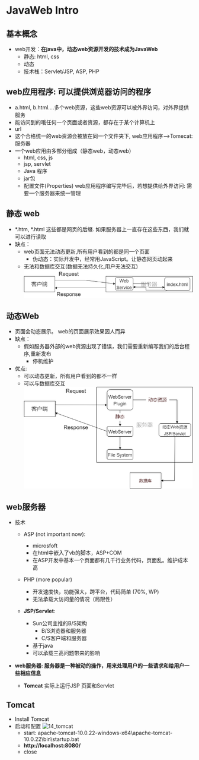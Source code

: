# JavaWeb Intro

## 基本概念
- web开发：**在java中，动态web资源开发的技术成为JavaWeb**
    - 静态: html, css
    - 动态
    - 技术栈：Servlet/JSP, ASP, PHP
## web应用程序: 可以提供浏览器访问的程序
- a.html, b.html....多个web资源，这些web资源可以被外界访问，对外界提供服务
- 能访问到的哦任何一个页面或者资源，都存在于某个计算机上
- url
- 这个合格统一的web资源会被放在同一个文件夹下, web应用程序-->Tomecat:服务器
- 一个web应用由多部分组成（静态web，动态web）
    - html, css, js
    - jsp, servlet
    - Java 程序
    - jar包
    - 配置文件(Properties)
web应用程序编写完毕后，若想提供给外界访问: 需要一个服务器来统一管理

## 静态 web
- *.htm, *.html 这些都是网页的后缀. 如果服务器上一直存在这些东西，我们就可以进行读取
- 缺点：
    - web页面无法动态更新,所有用户看到的都是同一个页面
        - 伪动态：实际开发中，经常用JavaScript。让静态网页动起来
    - 无法和数据库交互(数据无法持久化,用户无法交互)
![05](https://raw.githubusercontent.com/suereey/Full_Java_Path/main/ScreenShot/JavaSE/05_JavaWeb.png)

## 动态Web
- 页面会动态展示。 web的页面展示效果因人而异
- 缺点：
    - 假如服务器外部的web资源出现了错误，我们需要重新编写我们的后台程序,重新发布
        - 停机维护
- 优点:
    - 可以动态更新，所有用户看到的都不一样
    - 可以与数据库交互
![06](https://raw.githubusercontent.com/suereey/Full_Java_Path/main/ScreenShot/JavaSE/06_JavaWeb.png)

## web服务器
- 技术
    - ASP (not important now): 
        - microsfoft
        - 在html中嵌入了vb的脚本，ASP+COM
        - 在ASP开发中基本一个页面都有几千行业务代码，页面乱。维护成本高

    - PHP (more popular)
        - 开发速度快，功能强大，跨平台，代码简单 (70%, WP)
        - 无法承载大访问量的情况（局限性）

    - **JSP/Servlet**:
        - Sun公司主推的B/S架构
            - B/S浏览器和服务器
            - C/S客户端和服务器
        - 基于java
        - 可以承载三高问题带来的影响

- **web服务器: 服务器是一种被动的操作，用来处理用户的一些请求和给用户一些相应信息**
    - **Tomcat** 实际上运行JSP 页面和Servlet

## Tomcat
- Install Tomcat
- 启动和配置
    ![14_tomcat]()
    - start: apache-tomcat-10.0.22-windows-x64\apache-tomcat-10.0.22\bin\startup.bat
    - **http://localhost:8080/**
    - close
